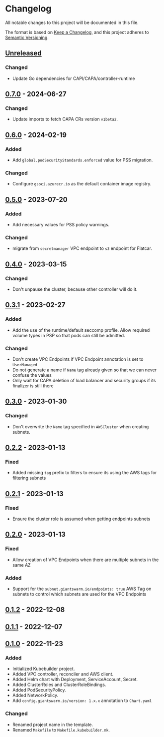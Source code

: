 # Changelog

All notable changes to this project will be documented in this file.

The format is based on [Keep a Changelog](https://keepachangelog.com/en/1.0.0/),
and this project adheres to [Semantic Versioning](https://semver.org/spec/v2.0.0.html).

## [Unreleased]

### Changed

- Update Go dependencies for CAPI/CAPA/controller-runtime

## [0.7.0] - 2024-06-27

### Changed

- Update imports to fetch CAPA CRs version `v1beta2`.

## [0.6.0] - 2024-02-19

### Added
- Add `global.podSecurityStandards.enforced` value for PSS migration.

### Changed

- Configure `gsoci.azurecr.io` as the default container image registry.

## [0.5.0] - 2023-07-20

### Added

- Add necessary values for PSS policy warnings.

### Changed

-  migrate from `secretmanager` VPC endpoint to `s3` endpoint for Flatcar.

## [0.4.0] - 2023-03-15

### Changed

- Don't unpause the cluster, because other controller will do it.

## [0.3.1] - 2023-02-27

### Added

- Add the use of the runtime/default seccomp profile. Allow required volume types in PSP so that pods can still be admitted.

### Changed

- Don't create VPC Endpoints if VPC Endpoint annotation is set to `UserManaged`
- Do not generate a name if `Name` tag already given so that we can never confuse the values
- Only wait for CAPA deletion of load balancer and security groups if its finalizer is still there

## [0.3.0] - 2023-01-30

### Changed

- Don't overwrite the `Name` tag specified in `AWSCluster` when creating subnets.

## [0.2.2] - 2023-01-13

### Fixed

- Added missing `tag` prefix to filters to ensure its using the AWS tags for filtering subnets

## [0.2.1] - 2023-01-13

### Fixed

- Ensure the cluster role is assumed when getting endpoints subnets

## [0.2.0] - 2023-01-13

### Fixed

- Allow creation of VPC Endpoints when there are multiple subnets in the same AZ

### Added

- Support for the `subnet.giantswarm.io/endpoints: true` AWS Tag on subnets to control which subnets are used for the VPC Endpoints

## [0.1.2] - 2022-12-08

## [0.1.1] - 2022-12-07

## [0.1.0] - 2022-11-23

### Added

- Initialized Kubebuilder project.
- Added VPC controller, reconciler and AWS client.
- Added Helm chart with Deployment, ServiceAccount, Secret.
- Added ClusterRoles and ClusterRoleBindings.
- Added PodSecurityPolicy.
- Added NetworkPolicy.
- Add `config.giantswarm.io/version: 1.x.x` annotation to `Chart.yaml`

### Changed

- Renamed project name in the template.
- Renamed `Makefile` to `Makefile.kubebuilder.mk`.

[Unreleased]: https://github.com/giantswarm/aws-vpc-operator/compare/v0.7.0...HEAD
[0.7.0]: https://github.com/giantswarm/aws-vpc-operator/compare/v0.6.0...v0.7.0
[0.6.0]: https://github.com/giantswarm/aws-vpc-operator/compare/v0.5.0...v0.6.0
[0.5.0]: https://github.com/giantswarm/aws-vpc-operator/compare/v0.4.0...v0.5.0
[0.4.0]: https://github.com/giantswarm/aws-vpc-operator/compare/v0.3.1...v0.4.0
[0.3.1]: https://github.com/giantswarm/aws-vpc-operator/compare/v0.3.0...v0.3.1
[0.3.0]: https://github.com/giantswarm/aws-vpc-operator/compare/v0.2.2...v0.3.0
[0.2.2]: https://github.com/giantswarm/aws-vpc-operator/compare/v0.2.1...v0.2.2
[0.2.1]: https://github.com/giantswarm/aws-vpc-operator/compare/v0.2.0...v0.2.1
[0.2.0]: https://github.com/giantswarm/aws-vpc-operator/compare/v0.1.2...v0.2.0
[0.1.2]: https://github.com/giantswarm/aws-vpc-operator/compare/v0.1.1...v0.1.2
[0.1.1]: https://github.com/giantswarm/aws-vpc-operator/compare/v0.1.0...v0.1.1
[0.1.0]: https://github.com/giantswarm/aws-vpc-operator/releases/tag/v0.1.0

